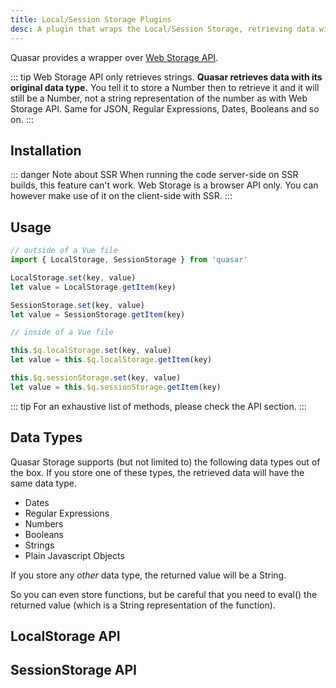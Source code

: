 ```yaml
---
title: Local/Session Storage Plugins
desc: A plugin that wraps the Local/Session Storage, retrieving data with its original type.
---
```


Quasar provides a wrapper over [Web Storage API](https://developer.mozilla.org/en-US/docs/Web/API/Web_Storage_API).

::: tip
Web Storage API only retrieves strings. **Quasar retrieves data with its original data type.** You tell it to store a Number then to retrieve it and it will still be a Number, not a string representation of the number as with Web Storage API. Same for JSON, Regular Expressions, Dates, Booleans and so on.
:::

## Installation
<doc-installation :plugins="['LocalStorage', 'SessionStorage']" />

::: danger Note about SSR
When running the code server-side on SSR builds, this feature can't work. Web Storage is a browser API only. You can however make use of it on the client-side with SSR.
:::

## Usage

``` js
// outside of a Vue file
import { LocalStorage, SessionStorage } from 'quasar'

LocalStorage.set(key, value)
let value = LocalStorage.getItem(key)

SessionStorage.set(key, value)
let value = SessionStorage.getItem(key)
```

``` js
// inside of a Vue file

this.$q.localStorage.set(key, value)
let value = this.$q.localStorage.getItem(key)

this.$q.sessionStorage.set(key, value)
let value = this.$q.sessionStorage.getItem(key)
```

::: tip
For an exhaustive list of methods, please check the API section.
:::

## Data Types

Quasar Storage supports (but not limited to) the following data types out of the box. If you store one of these types, the retrieved data will have the same data type.

* Dates
* Regular Expressions
* Numbers
* Booleans
* Strings
* Plain Javascript Objects

If you store any *other* data type, the returned value will be a String.

So you can even store functions, but be careful that you need to eval() the returned value (which is a String representation of the function).

## LocalStorage API

<doc-api file="LocalStorage" />

## SessionStorage API

<doc-api file="SessionStorage" />
